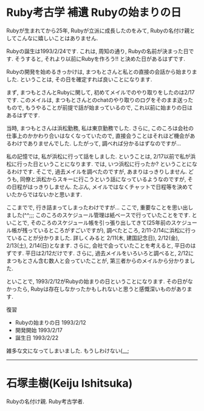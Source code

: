 # Ruby考古学 補遺 Rubyの始まりの日

Rubyが生まれてから25年, Rubyが立派に成長したのをみて, Rubyの名付け親としてこんなに嬉しいことはありません.

Rubyの誕生は1993/2/24です. これは, 周知の通り, Rubyの名前が決まった日です. そうすると, それより以前にRubyを作ろう!! と決めた日があるはずです.

Rubyの開発を始めるきっかけは, まつもとさんと私との直接の会話から始まりました. ということは, その日を確定すれば良いことになります.

まず, まつもとさんとRubyに関して, 初めてメイルでのやり取りをしたのは2/17です. このメイルは, まつもとさんとのchatのやり取りのログをそのまま送ったもので, もうやることが前提で話が始まっているので, これ以前に始まりの日はあるはずです.

当時, まつもとさんは浜松勤務, 私は東京勤務でした. さらに, このころは会社の仕事上のかかわり合いはなくなっていたので, 直接会うことはそれほど機会があるわけでありませんでした. したがって, 調べれば分かるはずなのですが...

私の記憶では, 私が浜松に行って話をしました. ということは, 2/17以前で私が浜松に行った日ということになります. では, いつ浜松に行ったか? ということになるわけです. そこで, 過去メイルを調べたのですが, あまりはっきりしません. どうも, 同僚と浜松からスキーに行こうという話になっているようなのですが, その日程がはっきりしません. たぶん, メイルではなくチャットで日程等を決めていたからではないかと思います. 

ここまでで, 行き詰まってしまったわけですが... ここで, 重要なことを思い出しました(^^;;; このころのスケジュール管理は紙ベースで行っていたことをです. といことで, そのころのスケジュール帳を引っ張り出してきて(25年前のスケジュール帳が残っているところがすごいですが), 調べたところ, 2/11-2/14に浜松に行っていることが分かりました. 詳しくみると 2/11(木, 建国記念日), 2/12(金), 2/13(土), 2/14(日)となます. さらに, 会社で会っていたことを考えると, 平日のはずです. 平日は2/12だけです. さらに, 過去メイルをいろいろと調べると, 2/12にまつもとさん含む数人と会っていたことが, 第三者からのメイルから分かりました.

といことで, 1993/2/12がRubyの始まりの日ということになります. その日がなかったら, Rubyは存在しなかったかもしれないと思うと感慨深いものがあります.

復習
* Rubyの始まりの日	1993/2/12
* 開発開始		1993/2/17
* 誕生日		1993/2/22

雑多な文になってしまいました. もうしわけない(__;

----
# 石塚圭樹(Keiju Ishitsuka)

Rubyの名付け親. Ruby考古学者.
